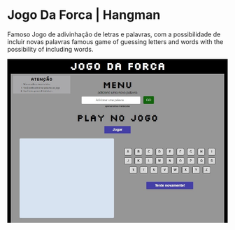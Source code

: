 # Jogo Da Forca | Hangman
Famoso Jogo de adivinhação de letras e palavras, com a possibilidade de incluir novas palavras
famous game of guessing letters and words with the possibility of including words.</html>


![app Image](https://github.com/Jof92/JogoDaForca-Hangman/blob/master/forca.jpg)
